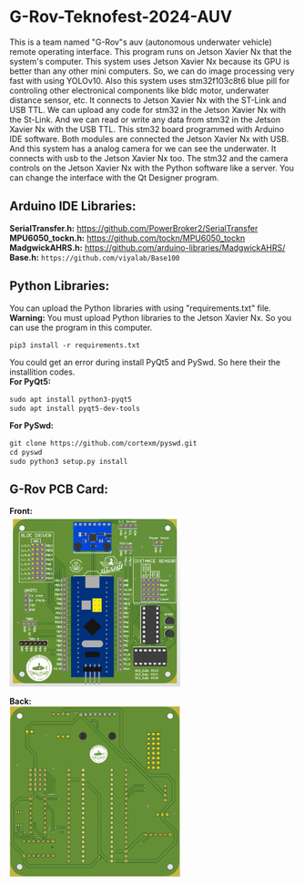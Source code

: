 # G-Rov-Teknofest-2024-AUV

This is a team named "G-Rov"s auv (autonomous underwater vehicle) remote operating interface. This program runs on Jetson Xavier Nx that the system's computer. This system uses Jetson Xavier Nx because its GPU is better than any other mini computers. So, we can do image processing very fast with using YOLOv10. Also this system uses stm32f103c8t6 blue pill for controling other electronical components like bldc motor, underwater distance sensor, etc. It connects to Jetson Xavier Nx with the ST-Link and USB TTL. We can upload any code for stm32 in the Jetson Xavier Nx with the St-Link. And we can read or write any data from stm32 in the Jetson Xavier Nx with the USB TTL. This stm32 board programmed with Arduino IDE software. Both modules are connected the Jetson Xavier Nx with USB. And this system has a analog camera for we can see the underwater. It connects with usb to the Jetson Xavier Nx too. The stm32 and the camera controls on the Jetson Xavier Nx with the Python software like a server. You can change the interface with the Qt Designer program.

## Arduino IDE Libraries:
**SerialTransfer.h:** https://github.com/PowerBroker2/SerialTransfer<br>
**MPU6050_tockn.h:** https://github.com/tockn/MPU6050_tockn<br>
**MadgwickAHRS.h:** https://github.com/arduino-libraries/MadgwickAHRS/<br>
**Base.h:** ``https://github.com/viyalab/Base100``<br>

## Python Libraries:
You can upload the Python libraries with using "requirements.txt" file.<br>
**Warning:** You must upload Python libraries to the Jetson Xavier Nx. So you can use the program in this computer.
```
pip3 install -r requirements.txt
```
You could get an error during install PyQt5 and PySwd. So here their the installition codes.<br>
**For PyQt5:**
```
sudo apt install python3-pyqt5
sudo apt install pyqt5-dev-tools
```
**For PySwd:**
```
git clone https://github.com/cortexm/pyswd.git
cd pyswd
sudo python3 setup.py install
```

## G-Rov PCB Card:

**Front:**<br>
<img src="grov_pcb_card/grov_pcb_card_front.png" alt="Connections tab" width="300"/>

**Back:**<br>
<img src="grov_pcb_card/grov_pcb_card_back.png" alt="Connections tab" width="300"/>
